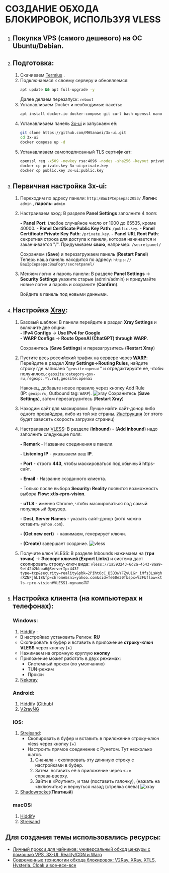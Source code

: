 # СОЗДАНИЕ ОБХОДА БЛОКИРОВОК, ИСПОЛЬЗУЯ VLESS
1. ## Покупка VPS (самого дешевого) на ОС  Ubuntu/Debian.
2. ## Подготовка:
	1. Скачиваем [Termius](https://termius.com/) .
	2. Подключаемся к своему серверу и обновляемся:
		```sh
		apt update && apt full-upgrade -y
		```
		Далее делаем перезапуск: `reboot`
	3. Устанавливаем Docker и необходимые пакеты:
		```sh
		apt install docker.io docker-compose git curl bash openssl nano -y
		```
	4. Устанавливаем панель [3x-ui](https://github.com/MHSanaei/3x-ui)  и запускаем её:
		```sh
		git clone https://github.com/MHSanaei/3x-ui.git
		cd 3x-ui
		docker compose up -d	
		```
	5. Устанавливаем самоподписанный TLS сертификат:
		```sh
		openssl req -x509 -newkey rsa:4096 -nodes -sha256 -keyout private.key -out public.key -days 3650 -subj "/CN=APP"
		docker cp private.key 3x-ui:private.key
		docker cp public.key 3x-ui:public.key
		```
3. ## Первичная настройка 3x-ui:
	1. Переходим по адресу панели: `http:/ВашIPСервера:2053/`
		**Логин:** `admin` , **пароль:** `admin`
	2. Настраиваем вход:
		В разделе **Panel Settings** заполните 4 поля:
		
		**- Panel Port**: (любое случайное число от 1000 до 65535, кроме 40000.
		**- Panel Certificate Public Key Path**: `/public.key`.
		**- Panel Certificate Private Key Path**: `/private.key`.
		**- Panel URL Root Path**: секретная строка для доступа к панели, которая начинается и заканчивается "/". Придумываем **свою**, например: `/secretpanel/`
		
		Сохраняем (**Save**) и перезагружаем панель (**Restart Panel**)
		Теперь наша панель находится по адресу: `https://ВашIpСервера:ВашПорт/secretpanel/`
		
	3. Меняем логин и пароль панели:
		В разделе **Panel Settings**  -> **Security Settings** укажите старые (admin/admin) и придумайте новые логин и пароль и сохраните (**Confirm**).
		
		Войдите в панель под новыми данными.
4. ## Настройка [Xray](https://tldrify.com/1dsz):
	1. Базовый шаблон:
		В панели перейдите в раздел **Xray Settings** и включите две опции:  
		**- IPv4 Configs** -> **Use IPv4 for Google**  
		**- WARP Configs** -> **Route OpenAI (ChatGPT) through WARP**.  
		  
		Сохранитесь (**Save Settings**) и перезагрузитесь (**Restart Xray**)
	2. Пустите весь российский трафик на сервере через **[WARP](https://one.one.one.one/ru-RU/)**:
		Перейдите в раздел **Xray Settings**->**Routing Rules**, найдите строку где написано "`geosite:openai`" и отредактируйте её, чтобы получилось: `geosite:category-gov-ru,regexp:.*\.ru$,geosite:openai`  
  
		Наконец, добавьте новое правило через кнопку Add Rule (IP: `geoip:ru`, Outbound tag: `WARP`).
		![xray](./xray.jpg)
		Сохранитесь (**Save Settings**), затем перезагрузитесь (**Restart Xray**)
	3. Находим сайт для маскировки: 
		Лучше найти сайт-донор либо одного провайдера, либо из той же страны.
		[Инструкция](https://tldrify.com/1dsy) (от этого будет зависеть скорость загрузки страниц)
	4. Настраиваем [VLESS](https://tldrify.com/1dt1):
		В разделе (**Inbound**) - (**Add inbound**) надо заполнить следующие поля: 
		  
		**- Remark** - Название соединения в панели.
		
		**- Listening IP** - указываем ваш **IP**.
		  
		**- Port** - строго **443**, чтобы маскироваться под обычный https-сайт.  
		
		**-** **Email** - Название созданного клиента.
		
		**-** Только после выбора **Security: Reality** появится возможность выбора **Flow: xtls-rprx-vision**.
		  
		**- uTLS** - именно Chrome, чтобы маскироваться под самый популярный браузер.  
		  
		**- Dest, Server Names** - указать сайт-донор (хотя можно оставить `yahoo.com`).  
		  
		**- (Get new cert)**  - нажимаем, генерирует ключи.  
		  
		**- (Create)** завершает создание.
		![vless](./vless.jpg)
	5. Получите ключ VLESS:
		В разделе Inbounds нажимаем на (**три точки**) -> **Экспорт ключей (Export Links)** и система даст скопировать строку-ключ вида:
		`vless://1a593243-6d2a-4543-8aa9-9ef42b2bbba6@ServerIp:443?type=tcp&security=reality&pbk=2Piht6cC_B5B3wYFZyU1Gr_iMfs3LsWghrXZNFjhL18&fp=chrome&sni=yahoo.com&sid=fe60e30f&spx=%2F&flow=xtls-rprx-vision#VLESS1-myname`##
5. ##  Настройка клиента (на компьютерах и телефонах):
	### **Windows**: 
	1. [Hiddify](https://github.com/hiddify/hiddify-next/releases/) :
	- В настройках установить Регион: **RU**
	- Скопировать в буфер и вставить в приложение **строку‑ключ VLESS** через кнопку (**+**)
	- Нажимаем на огромную круглую **кнопку**
	- Приложение может работать в двух режимах:
		- Системный прокси (по умолчанию)
		- TUN-режим
		- Прокси
	2. [Nekoray](https://github.com/Matsuridayo/nekoray/releases) 
	### **Android:**
	1. [Hiddify](https://play.google.com/store/apps/details?id=app.hiddify.com) ([Github](https://github.com/hiddify/hiddify-next/releases/))
	2. [V2rayNG](https://play.google.com/store/apps/details?id=com.v2ray.ang)
	### **IOS:** 
	1. [Streisand](https://apps.apple.com/us/app/streisand/id6450534064):
		- Скопировать в буфер и вставить в приложение строку-ключ vless через кнопку (+)
		- Настроить прямое соединение с Рунетом. Тут несколько шагов.   
			1. Сначала - скопировать эту длинную строку с настройками в буфер.
			2. Затем  вставить её в приложение через «+» справа‑вверху.
			3. Зайти в «Роутинг», и там (поставить галочку), (нажать на «включить») и вернуться назад (стрелка слева)  ![xray](./straisand.png)
	2. [Shadowrocket](https://apps.apple.com/us/app/shadowrocket/id932747118)(**Платный**)
	### **macOS:**
	1. [Hiddify](https://github.com/hiddify/hiddify-next/releases/)
	2. [Streisand](https://apps.apple.com/us/app/streisand/id6450534064)
 
  
## Для создания темы использовались ресурсы:
- [Личный прокси для чайников: универсальный обход цензуры с помощью VPS, 3X-UI, Reality/CDN и Warp](https://habr.com/ru/articles/785186/)
- [Современные технологии обхода блокировок: V2Ray, XRay, XTLS, Hysteria, Cloak и все-все-все](https://habr.com/ru/articles/727868/)

